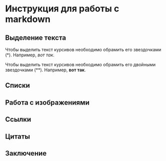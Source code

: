 # Инструкция для работы с markdown

## Выделение текста

Чтобы выделить текст курсивов необходимо обрамить его звездочками (*). Например, *вот так*.

Чтобы выделить текст курсивов необходимо обрамить его двойными звездочками (**). Например, **вот так**.

## Списки

## Работа с изображениями

## Ссылки

## Цитаты

## Заключение